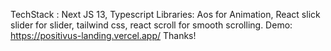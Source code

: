 TechStack : Next JS 13, Typescript
Libraries: Aos for Animation, React slick slider for slider, tailwind css, react scroll for smooth scrolling.
Demo: https://positivus-landing.vercel.app/
Thanks!
